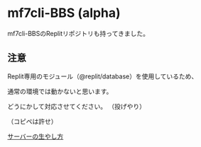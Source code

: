 # mf7cli-BBS (alpha)
mf7cli-BBSのReplitリポジトリも持ってきました。

## **注意**
Replit専用のモジュール（@replit/database）を使用しているため、

通常の環境では動かないと思います。

どうにかして対応させてください。
（投げやり）

（コピペは許せ）

[サーバーの生やし方](./SETUP.md)